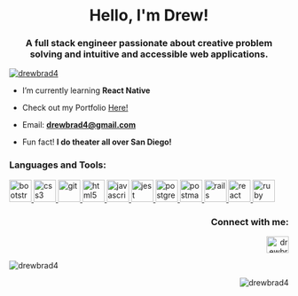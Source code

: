 <h1 align="center">Hello, I'm Drew!</h1>
<h3 align="center">A full stack engineer passionate about creative problem solving and intuitive and accessible web applications.</h3>

<p align="left"> <a href="https://github.com/ryo-ma/github-profile-trophy"><img src="https://github-profile-trophy.vercel.app/?username=drewbrad4" alt="drewbrad4" /></a> </p>

- I’m currently learning **React Native**

- Check out my Portfolio [Here!](https://drewbrad4.github.io)

- Email: **drewbrad4@gmail.com**

- Fun fact! **I do theater all over San Diego!**

<h3 align="left">Languages and Tools:</h3>
<p align="left"> <a href="https://getbootstrap.com" target="_blank"> <img src="https://devicons.github.io/devicon/devicon.git/icons/bootstrap/bootstrap-plain.svg" alt="bootstrap" width="40" height="40"/> </a> <a href="https://www.w3schools.com/css/" target="_blank"> <img src="https://devicons.github.io/devicon/devicon.git/icons/css3/css3-original-wordmark.svg" alt="css3" width="40" height="40"/> </a> <a href="https://git-scm.com/" target="_blank"> <img src="https://www.vectorlogo.zone/logos/git-scm/git-scm-icon.svg" alt="git" width="40" height="40"/> </a> <a href="https://www.w3.org/html/" target="_blank"> <img src="https://devicons.github.io/devicon/devicon.git/icons/html5/html5-original-wordmark.svg" alt="html5" width="40" height="40"/> </a> <a href="https://developer.mozilla.org/en-US/docs/Web/JavaScript" target="_blank"> <img src="https://devicons.github.io/devicon/devicon.git/icons/javascript/javascript-original.svg" alt="javascript" width="40" height="40"/> </a> <a href="https://jestjs.io" target="_blank"> <img src="https://www.vectorlogo.zone/logos/jestjsio/jestjsio-icon.svg" alt="jest" width="40" height="40"/> </a> <a href="https://www.postgresql.org" target="_blank"> <img src="https://devicons.github.io/devicon/devicon.git/icons/postgresql/postgresql-original-wordmark.svg" alt="postgresql" width="40" height="40"/> </a> <a href="https://postman.com" target="_blank"> <img src="https://www.vectorlogo.zone/logos/getpostman/getpostman-icon.svg" alt="postman" width="40" height="40"/> </a> <a href="https://rubyonrails.org" target="_blank"> <img src="https://devicons.github.io/devicon/devicon.git/icons/rails/rails-original-wordmark.svg" alt="rails" width="40" height="40"/> </a> <a href="https://reactjs.org/" target="_blank"> <img src="https://devicons.github.io/devicon/devicon.git/icons/react/react-original-wordmark.svg" alt="react" width="40" height="40"/> </a> <a href="https://www.ruby-lang.org/en/" target="_blank"> <img src="https://devicons.github.io/devicon/devicon.git/icons/ruby/ruby-original-wordmark.svg" alt="ruby" width="40" height="40"/> </a> </p>

<h3 align="right">Connect with me:</h3>
<p align="right">
<a href="https://linkedin.com/in/drewbrad4" target="blank"><img align="center" src="https://cdn.jsdelivr.net/npm/simple-icons@3.0.1/icons/linkedin.svg" alt="drewbrad4" height="30" width="40" /></a>
</p>

<p>&nbsp;<img align="left" src="https://github-readme-stats.vercel.app/api?username=drewbrad4&show_icons=true&theme=radical&locale=en" alt="drewbrad4" /></p>

<p><img align="right" src="https://github-readme-stats.vercel.app/api/top-langs?username=drewbrad4&show_icons=true&theme=radical&locale=en&layout=compact" alt="drewbrad4" /></p>

